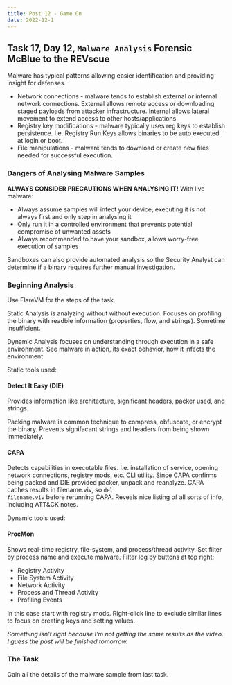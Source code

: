 ```yaml
---
title: Post 12 - Game On
date: 2022-12-1
---
```

## Task 17, Day 12, <code>Malware Analysis</code> Forensic McBlue to the REVscue
Malware has typical patterns allowing easier identification and providing insight for defenses. 
- Network connections - malware tends to establish external or internal network connections. External allows remote access or downloading staged payloads from attacker infrastructure. Internal allows lateral movement to extend access to other hosts/applications.
- Registry key modifications - malware typically uses reg keys to establish persistence. I.e. Registry Run Keys allows binaries to be auto executed at login or boot.
- File manipulations - malware tends to download or create new files needed for successful execution.

### Dangers of Analysing Malware Samples
**ALWAYS CONSIDER PRECAUTIONS WHEN ANALYSING IT!**
With live malware:
- Always assume samples will infect your device; executing it is not always first and only step in analysing it
- Only run it in a controlled environment that prevents potential compromise of unwanted assets
- Always recommended to have your sandbox, allows worry-free execution of samples

Sandboxes can also provide automated analysis so the Security Analyst can determine if a binary requires further manual investigation. 

### Beginning Analysis
Use FlareVM for the steps of the task.

Static Analysis is analyzing without without execution. Focuses on profiling the binary with readble information (properties, flow, and strings). Sometime insufficient.

Dynamic Analysis focuses on understanding through execution in a safe environment. See malware in action, its exact behavior, how it infects the environment.

Static tools used:
#### Detect It Easy (DIE)
Provides information like architecture, significant headers, packer used, and strings. 

Packing malware is common technique to compress, obfuscate, or encrypt the binary. Prevents signifacant strings and headers from being shown immediately. 

#### CAPA
Detects capabilities in executable files. I.e. installation of service, opening network connections, registry mods, etc. CLI utility. Since CAPA confirms being packed and DIE provided packer, unpack and reanalyze. CAPA caches results in filename.viv, so <code>del filename.viv</code> before rerunning CAPA. Reveals nice listing of all sorts of info, including ATT&CK notes.

Dynamic tools used:
#### ProcMon
Shows real-time registry, file-system, and process/thread activity. Set filter by process name and execute malware. Filter log by buttons at top right:
- Registry Activity
- File System Activity
- Network Activity
- Process and Thread Activity
- Profiling Events

In this case start with registry mods. Right-click line to exclude similar lines to focus on creating keys and setting values. 

*Something isn't right because I'm not getting the same results as the video. I guess the post will be finished tomorrow.*

### The Task
Gain all the details of the malware sample from last task.